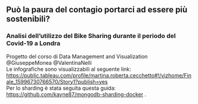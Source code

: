 ## Può la paura del contagio portarci ad essere più sostenibili?
### Analisi dell’utilizzo del Bike Sharing durante il periodo del Covid-19 a Londra
Progetto del corso di Data Management and Visualization\
@GiuseppeMonea @ValentinaNelli \
Le infografiche sono visualizzabili al seguente link: https://public.tableau.com/profile/martina.roberta.cecchetto#!/vizhome/Finale_15996730766570/Story1?publish=yes \
Per lo sharding è stata seguita questa guida: https://github.com/kayne87/mongodb-sharding-docker .
